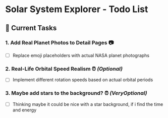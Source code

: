 # Solar System Explorer - Todo List

## 🚀 Current Tasks

### 1. **Add Real Planet Photos to Detail Pages** 📷

- [ ] Replace emoji placeholders with actual NASA planet photographs

### 2. **Real-Life Orbital Speed Realism** ⏰ _(Optional)_

- [ ] Implement different rotation speeds based on actual orbital periods

### 3. **Maybe add stars to the background?** ⏰ _(VeryOptional)_

- [ ] Thinking maybe it could be nice with a star background, if i find the time and energy
